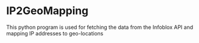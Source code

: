 # IP2GeoMapping
This python program is used for fetching the data from the Infoblox API and mapping IP addresses to geo-locations  
